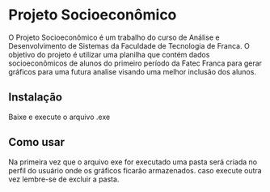 # Projeto Socioeconômico

O Projeto Socioeconômico é um trabalho do curso de Análise e Desenvolvimento de Sistemas da Faculdade de Tecnologia de Franca.
O objetivo do projeto é utilizar uma planilha que contém dados socioeconômicos de alunos do primeiro período da Fatec Franca para gerar gráficos para uma futura analise visando uma melhor inclusão dos alunos.

## Instalação

Baixe e execute o arquivo .exe

## Como usar

Na primeira vez que o arquivo exe for executado uma pasta será criada no perfil do usuário onde os gráficos ficarão armazenados. caso execute outra vez lembre-se de excluir a pasta.
